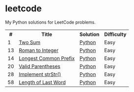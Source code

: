 # leetcode

My Python solutions for LeetCode problems.

<table>
  <tr>
    <th>#</th>
    <th>Title</th>
    <th>Solution</th>
    <th>Difficulty</th>
  </tr>
  <tr>
    <td>1</td>
    <td><a href="https://leetcode.com/problems/two-sum/">Two Sum</td>
    <td><a href="./python/two_sum/two_sum.py">Python</a></td>
    <td>Easy</td>
  </tr>
  <tr>
    <td>13</td>
    <td><a href="https://leetcode.com/problems/roman-to-integer/">Roman to Integer</td>
    <td><a href="./python/roman_to_integer/roman_to_integer.py">Python</a></td>
    <td>Easy</td>
  </tr>
  <tr>
    <td>14</td>
    <td><a href="https://leetcode.com/problems/longest-common-prefix/">Longest Common Prefix</td>
    <td><a href="./python/longest_common_prefix/longest_common_prefix.py">Python</a></td>
    <td>Easy</td>
  </tr>
  <tr>
    <td>20</td>
    <td><a href="https://leetcode.com/problems/valid-parentheses/">Valid Parentheses</td>
    <td><a href="./python/valid_parentheses/valid_parentheses.py">Python</a></td>
    <td>Easy</td>
  </tr>
  <tr>
    <td>28</td>
    <td><a href="https://leetcode.com/problems/implement-strstr/">Implement strStr()</td>
    <td><a href="./python/implement_str_str/implement_str_str.py">Python</a></td>
    <td>Easy</td>
  </tr>
  <tr>
    <td>58</td>
    <td><a href="https://leetcode.com/problems/two-sum/">Length of Last Word</td>
    <td><a href="./python/length_of_last_word/length_of_last_word.py">Python</a></td>
    <td>Easy</td>
  </tr>
</table>
